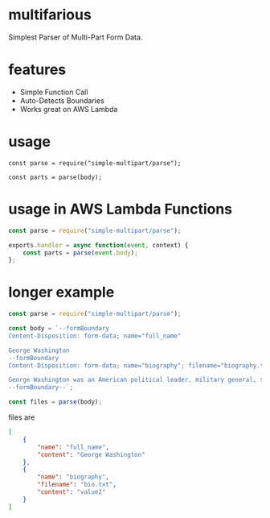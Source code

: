 # multifarious
Simplest Parser of Multi-Part Form Data.

# features
- Simple Function Call
- Auto-Detects Boundaries
- Works great on AWS Lambda

# usage
```
const parse = require("simple-multipart/parse");

const parts = parse(body);
```

# usage in AWS Lambda Functions
```javascript
const parse = require("simple-multipart/parse");

exports.handler = async function(event, context) {
    const parts = parse(event.body);
};
```

# longer example
```javascript
const parse = require("simple-multipart/parse");

const body = `--formBoundary
Content-Disposition: form-data; name="full_name"

George Washington
--formBoundary
Content-Disposition: form-data; name="biography"; filename="biography.txt"

George Washington was an American political leader, military general, statesman, and founding father who served as the first president of the United States from 1789 to 1797. Previously, he led Patriot forces to victory in the nation's War for Independence. (Wikipedia)
--formBoundary--`;

const files = parse(body);

```
files are
```json
[
    {
        "name": "full_name",
        "content": "George Washington"
    },
    {
        "name": "biography",
        "filename": "bio.txt",
        "content": "value2"
    }
]
```


